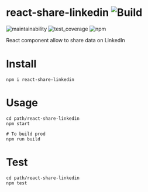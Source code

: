 # react-share-linkedin ![Build](https://travis-ci.org/itarverne/react-share-linkedin.svg?branch=master) 
![maintainability](https://api.codeclimate.com/v1/badges/d495465eba285dd96efd/maintainability) ![test_coverage](https://api.codeclimate.com/v1/badges/d495465eba285dd96efd/test_coverage)
![npm](https://nodei.co/npm/react-share-linkedin.png?compact=true)

React component allow to share data on LinkedIn


# Install

```
npm i react-share-linkedin
```

# Usage

```
cd path/react-share-linkedin
npm start

# To build prod
npm run build 
```

# Test

```
cd path/react-share-linkedin
npm test
```